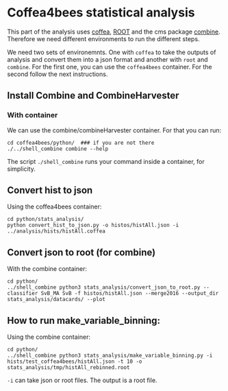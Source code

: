 # Coffea4bees statistical analysis

This part of the analysis uses [coffea](https://coffeateam.github.io/coffea/), [ROOT](https://root.cern/) and the cms package [combine](https://cms-analysis.github.io/HiggsAnalysis-CombinedLimit/latest/). Therefore we need different environments to run the different steps.

We need two sets of environemnts. One with `coffea` to take the outputs of analysis and convert them into a json format and another with `root` and `combine`. For the first one, you can use the `coffea4bees` container. For the second follow the next instructions.

## Install Combine and CombineHarvester

### With container

We can use the combine/combineHarvester container. For that you can run:
```
cd coffea4bees/python/  ### if you are not there
./../shell_combine combine --help
```

The script `./shell_combine` runs your command inside a container, for simplicity.

## Convert hist to json

Using the coffea4bees container:
```
cd python/stats_analysis/
python convert_hist_to_json.py -o histos/histAll.json -i ../analysis/hists/histAll.coffea
```

## Convert json to root (for combine)

With the combine container:
```
cd python/
../shell_combine python3 stats_analysis/convert_json_to_root.py --classifier SvB_MA SvB -f histos/histAll.json --merge2016 --output_dir stats_analysis/datacards/ --plot
```

## How to run make_variable_binning:

Using the combine container:
```
cd python/
../shell_combine python3 stats_analysis/make_variable_binning.py -i hists/test_coffea4bees/histAll.json -t 10 -o stats_analysis/tmp/histAll_rebinned.root
```
`-i` can take json or root files. The output is a root file.
